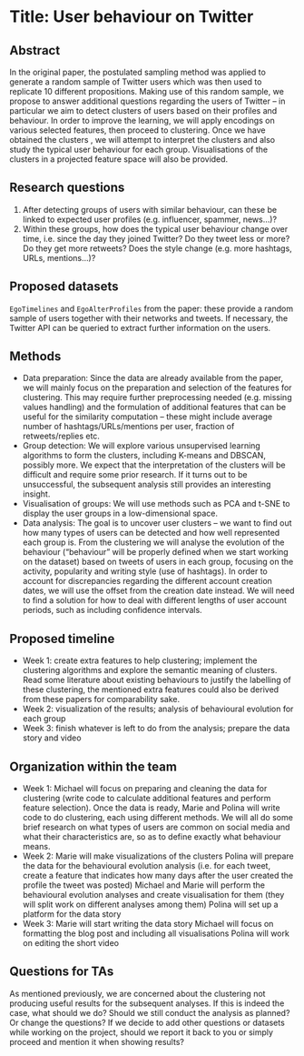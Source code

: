 # Title: User behaviour on Twitter

## Abstract
In the original paper, the postulated sampling method was applied to generate a random sample of Twitter users which was then used to replicate 10 different propositions. Making use of this random sample, we propose to answer additional questions regarding the users of Twitter – in particular we aim to detect clusters of users based on their profiles and behaviour. In order to improve the learning, we will apply encodings on various selected features, then proceed to clustering. Once we have obtained the clusters , we will attempt to  interpret the clusters and also study the typical user behaviour for each group. Visualisations of the clusters in a projected feature space will also be provided. 

## Research questions
1. After detecting groups of users with similar behaviour, can these be linked to expected user profiles  (e.g. influencer, spammer, news…)?
2. Within these groups, how does the typical user behaviour change over time, i.e. since the day they joined Twitter?
Do they tweet less or more? Do they get more retweets? 
Does the style change (e.g. more hashtags, URLs, mentions…)?

## Proposed datasets
`EgoTimelines` and `EgoAlterProfiles` from the paper: these provide a random sample of users together with their networks and tweets. If necessary, the Twitter API can be queried to extract further information on the users.

## Methods
- Data preparation: Since the data are already available from the paper, we will mainly focus on the preparation and selection of the features for clustering. This may require further preprocessing needed (e.g. missing values handling) and the formulation of additional features that can be useful for the similarity computation – these might include average number of hashtags/URLs/mentions per user, fraction of retweets/replies etc.
- Group detection: We will explore various unsupervised learning algorithms to form the clusters, including K-means and DBSCAN, possibly more. We expect that the interpretation of the clusters will be difficult and require some prior research. If it turns out to be unsuccessful, the subsequent analysis still provides an interesting insight.
- Visualisation of groups: We will use methods such as PCA and t-SNE to display the user groups in a low-dimensional space.
- Data analysis: The goal is to uncover user clusters – we want to find out how many types of users can be detected and how well represented each group is. From the clustering we will analyse the evolution of the behaviour (“behaviour” will be properly defined when we start working on the dataset) based on tweets of users in each group, focusing on the activity, popularity and writing style (use of hashtags). In order to account for discrepancies regarding the different account creation dates, we will use the offset from the creation date instead. We will need to find a solution for how to deal with different lengths of user account periods, such as including confidence intervals.

## Proposed timeline
- Week 1: create extra features to help clustering; implement the clustering algorithms and explore the semantic meaning of clusters. Read some literature about existing behaviours to justify the labelling of these clustering, the mentioned extra features could also be derived from these papers for comparability sake. 
- Week 2: visualization of the results; analysis of behavioural evolution for each group
- Week 3: finish whatever is left to do from the analysis; prepare the data story and video

## Organization within the team
- Week 1:
Michael will focus on preparing and cleaning the data for clustering (write code to calculate additional features and perform feature selection). 
Once the data is ready, Marie and Polina will write code to do clustering, each using different methods. 
We will all do some brief research on what types of users are common on social media and what their characteristics are, so as to define exactly what behaviour means. 
- Week 2:
Marie will make visualizations of the clusters
Polina will prepare the data for the behavioural evolution analysis (i.e. for each tweet, create a feature that indicates how many days after the user created the profile the tweet was posted)
Michael and Marie will perform the  behavioural evolution analyses and create visualisation for them (they will split work on different analyses among them)
Polina will set up a platform for the data story
- Week 3:
Marie will start writing the data story
Michael will focus on formatting the blog post and including all visualisations
Polina will work on editing the short video

## Questions for TAs
As mentioned previously, we are concerned about the clustering not producing useful results for the subsequent analyses. If this is indeed the case, what should we do? Should we still conduct the analysis as planned? Or change the questions?
If we decide to add other questions or datasets while working on the project, should we report it back to you or simply proceed and mention it when showing results?




